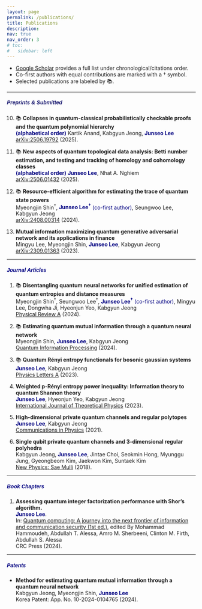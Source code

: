 ```yaml
---
layout: page
permalink: /publications/
title: Publications
description: 
nav: true
nav_order: 3
# toc:
#   sidebar: left
---
```

- [Google Scholar](https://scholar.google.co.kr/citations?user=mal5ZI8AAAAJ&hl=ko) provides a full list under chronological/citations order.
- Co-first authors with equal contributions are marked with a † symbol.
- Selected publications are labeled by :books:.

---
##### **<span style="color:#191970; font-family: Gill Sans, sans-serif;">Preprints & Submitted</span>**
10. :books: **Collapses in quantum-classical probabilistically checkable proofs and the quantum polynomial hierarchy<br>**
**<span style="color:navy">(alphabetical order)</span>** Kartik Anand, Kabgyun Jeong, **<span style="color:navy">Junseo Lee</span>**<br>
[arXiv:2506.19792](https://www.arxiv.org/abs/2506.19792) (2025). <br>

9. :books: **New aspects of quantum topological data analysis: Betti number estimation, and testing and tracking of homology and cohomology classes<br>**
**<span style="color:navy">(alphabetical order)</span>** **<span style="color:navy">Junseo Lee</span>**, Nhat A. Nghiem<br>
[arXiv:2506.01432](https://arxiv.org/abs/2506.01432) (2025). <br>

8. :books: **Resource-efficient algorithm for estimating the trace of quantum state powers<br>**
Myeongjin Shin<sup>†</sup>, **<span style="color:navy">Junseo Lee<sup>†</sup></span>** <span style="color:navy">(co-first author)</span>, Seungwoo Lee, Kabgyun Jeong<br>
[arXiv:2408.00314](https://arxiv.org/abs/2408.00314) (2024). <br>

7. **Mutual information maximizing quantum generative adversarial network and its applications in finance<br>**
Mingyu Lee, Myeongjin Shin, **<span style="color:navy">Junseo Lee</span>**, Kabgyun Jeong<br>
[arXiv:2309.01363](https://arxiv.org/abs/2309.01363) (2023). <br>

---
##### **<span style="color:navy; font-family: Gill Sans, sans-serif;">Journal Articles</span>**
1. :books: **Disentangling quantum neural networks for unified estimation of quantum entropies and distance measures<br>**
Myeongjin Shin<sup>†</sup>, Seungwoo Lee<sup>†</sup>, **<span style="color:navy">Junseo Lee<sup>†</sup></span>** <span style="color:navy">(co-first author)</span>, Mingyu Lee, Dongwha Ji, Hyeonjun Yeo, Kabgyun Jeong<br>
[Physical Review A](https://doi.org/10.1103/PhysRevA.110.062418) (2024).

1. :books: **Estimating quantum mutual information through a quantum neural network<br>**
Myeongjin Shin, **<span style="color:navy">Junseo Lee</span>**, Kabgyun Jeong<br>
[Quantum Information Processing](https://link.springer.com/article/10.1007/s11128-023-04253-1) (2024).

1. :books: **Quantum Rényi entropy functionals for bosonic gaussian systems<br>**
**<span style="color:navy">Junseo Lee</span>**, Kabgyun Jeong<br>
[Physics Letters A](https://doi.org/10.1016/j.physleta.2023.129183) (2023).

1. **Weighted p-Rényi entropy power inequality: Information theory to quantum Shannon theory<br>**
**<span style="color:navy">Junseo Lee</span>**, Hyeonjun Yeo, Kabgyun Jeong<br>
[International Journal of Theoretical Physics](https://link.springer.com/article/10.1007/s10773-023-05512-8)  (2023).

1. **High-dimensional private quantum channels and regular polytopes<br>**
**<span style="color:navy">Junseo Lee</span>**, Kabgyun Jeong<br>
[Communications in Physics](https://vjs.ac.vn/index.php/cip/article/view/15762) (2021).

1. **Single qubit private quantum channels and 3-dimensional regular polyhedra<br>**
Kabgyun Jeong, **<span style="color:navy">Junseo Lee</span>**, Jintae Choi, Seokmin Hong, Myunggu Jung, Gyeongbeom Kim, Jaekwon Kim, Suntaek Kim<br>
[New Physics: Sae Mulli](https://doi.org/10.3938/NPSM.68.232) (2018).

---
##### **<span style="color:navy; font-family: Gill Sans, sans-serif;">Book Chapters</span>**
1. **Assessing quantum integer factorization performance with Shor’s algorithm.<br>**
**<span style="color:navy">Junseo Lee</span>**.<br>
In: [Quantum computing: A journey into the next frontier of information and communication security (1st ed.)](https://www.routledge.com/Quantum-Computing-A-Journey-into-the-Next-Frontier-of-Information-and-Communication-Security/Hammoudeh-Essa-Sherbeeni-Firth-Essa/p/book/9781032757056?srsltid=AfmBOoqNa09YBBHmjHjIlwlGIfv61lL3UNJdQM0H-QLQWWd9cH7tG4oe), edited By Mohammad Hammoudeh, Abdullah T. Alessa, Amro M. Sherbeeni, Clinton M. Firth, Abdullah S. Alessa<br>
CRC Press (2024).

---
##### **<span style="color:navy; font-family: Gill Sans, sans-serif;">Patents</span>**
- **Method for estimating quantum mutual information through a quantum neural network<br>**
Kabgyun Jeong, Myeongjin Shin, **<span style="color:navy">Junseo Lee</span>**<br>
Korea Patent: App. No. 10-2024-0104765 (2024).